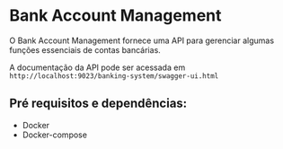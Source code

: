 # Bank Account Management

O Bank Account Management fornece uma API para gerenciar algumas funções essenciais de contas bancárias.

A documentação da API pode ser acessada em `http://localhost:9023/banking-system/swagger-ui.html`

## Pré requisitos e dependências:

* Docker
* Docker-compose

